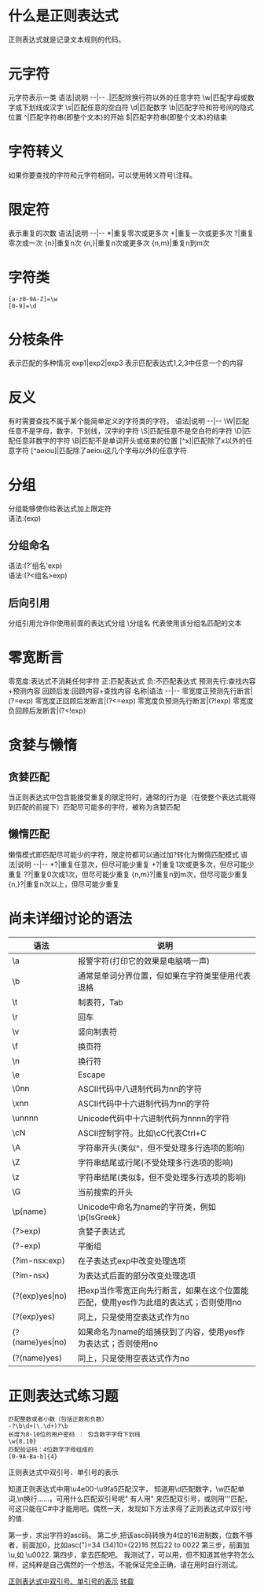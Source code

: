 # 什么是正则表达式

正则表达式就是记录文本规则的代码。

# 元字符

元字符表示一类
语法|说明
--|--
.|匹配除换行符以外的任意字符
\w|匹配字母或数字或下划线或汉字
\s|匹配任意的空白符
\d|匹配数字
\b|匹配字符和符号间的隐式位置
^|匹配字符串(即整个文本)的开始
$|匹配字符串(即整个文本)的结束

# 字符转义

如果你要查找的字符和元字符相同，可以使用转义符号\注释。

# 限定符

表示重复的次数
语法|说明
--|--
*|重复零次或更多次
+|重复一次或更多次
?|重复零次或一次
{n}|重复n次
{n,}|重复n次或更多次
{n,m}|重复n到m次

# 字符类

```
[a-z0-9A-Z]=\w
[0-9]=\d
```

# 分枝条件

表示匹配的多种情况
exp1|exp2|exp3 表示匹配表达式1,2,3中任意一个的内容

# 反义

有时需要查找不属于某个能简单定义的字符类的字符。
语法|说明
--|--
\W|匹配任意不是字母，数字，下划线，汉字的字符
\S|匹配任意不是空白符的字符
\D|匹配任意非数字的字符
\B|匹配不是单词开头或结束的位置
[^x]|匹配除了x以外的任意字符
[^aeiou]|匹配除了aeiou这几个字母以外的任意字符  

# 分组

分组能够使你给表达式加上限定符  
语法:(exp)

## 分组命名

语法:(?'组名'exp)  
语法:(?<组名>exp)

## 后向引用

分组引用允许你使用前面的表达式分组
\分组名
代表使用该分组名匹配的文本

# 零宽断言
零宽度:表达式不消耗任何字符
正:匹配表达式
负:不匹配表达式
预测先行:查找内容+预测内容
回顾后发:回顾内容+查找内容
名称|语法
--|--
零宽度正预测先行断言|(?=exp)
零宽度正回顾后发断言|(?<=exp)
零宽度负预测先行断言|(?!exp)
零宽度负回顾后发断言|(?<!exp）

# 贪婪与懒惰
## 贪婪匹配

当正则表达式中包含能接受重复的限定符时，通常的行为是（在使整个表达式能得到匹配的前提下）匹配尽可能多的字符，被称为贪婪匹配

## 懒惰匹配

懒惰模式即匹配尽可能少的字符，限定符都可以通过加?转化为懒惰匹配模式
语法|说明
--|--
*?|重复任意次，但尽可能少重复
+?|重复1次或更多次，但尽可能少重复
??|重复0次或1次，但尽可能少重复
{n,m}?|重复n到m次，但尽可能少重复
{n,}?|重复n次以上，但尽可能少重复

# 尚未详细讨论的语法

语法|说明
--|--
\a|报警字符(打印它的效果是电脑嘀一声)
\b|通常是单词分界位置，但如果在字符类里使用代表退格
\t|制表符，Tab
\r|回车
\v|竖向制表符
\f|换页符
\n|换行符
\e|Escape
\0nn|ASCII代码中八进制代码为nn的字符
\xnn|ASCII代码中十六进制代码为nn的字符
\unnnn|Unicode代码中十六进制代码为nnnn的字符
\cN|ASCII控制字符。比如\cC代表Ctrl+C
\A|字符串开头(类似^，但不受处理多行选项的影响)
\Z|字符串结尾或行尾(不受处理多行选项的影响)
\z|字符串结尾(类似$，但不受处理多行选项的影响)
\G|当前搜索的开头
\p{name}|Unicode中命名为name的字符类，例如\p{IsGreek}
(?>exp)|贪婪子表达式
(?<x>-<y>exp)|平衡组
(?im-nsx:exp)|在子表达式exp中改变处理选项
(?im-nsx)|为表达式后面的部分改变处理选项
(?(exp)yes\|no)|把exp当作零宽正向先行断言，如果在这个位置能匹配，使用yes作为此组的表达式；否则使用no
(?(exp)yes)|同上，只是使用空表达式作为no
(?(name)yes\|no)|如果命名为name的组捕获到了内容，使用yes作为表达式；否则使用no
(?(name)yes)|同上，只是使用空表达式作为no  

# 正则表达式练习题
```
匹配整数或者小数（包括正数和负数）
-?\b\d+(\.\d+)?\b
长度为8-10位的用户密码 ： 包含数字字母下划线
\w{8,10}
匹配验证码：4位数字字母组成的
[0-9A-Ba-b]{4}
```


正则表达式中双引号、单引号的表示 

  知道正则表达式中用\u4e00-\u9fa5匹配汉字， 
  知道用\d匹配数字，\w匹配单词,\n换行……，可用什么匹配双引号呢" 
  有人用\"  来匹配双引号，或则用\'''匹配，可这只能在C#中才能用吧。偶然一天，发现如下方法求得了正则表达式中双引号的值. 

第一步，求出字符的asc码。 
第二步,把该asc码转换为4位的16进制数，位数不够者，前面加0，比如asc(")=34 
(34)10=(22)16   然后22  to  0022 
第三步，前面加\u,如 \u0022. 
第四步，拿去匹配吧。 
    我测试了，可以用，但不知道其他字符怎么样，这纯粹是自己偶然的一个想法，不能保证完全正确，请在用时自行测试。 


[正则表达式中双引号、单引号的表示](https://blog.csdn.net/lonelyenvoy/article/details/52249983)
[转载](https://deerchao.cn/tutorials/regex/regex.htm#top)